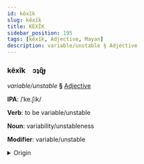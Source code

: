 ```yaml
---
id: kêxîk
slug: kêxîk
title: KÊXÎK
sidebar_position: 195
tags: [kêxîk, Adjective, Mayan]
description: variable/unstable § Adjective
---
```


### kêxîk&emsp;<span kind="abugida">ɔʇɋ̑ɟ</span>

*variable/unstable* **§** [Adjective](../../tags/Adjective)

**IPA**: /ˈke.ʃik/

**Verb**: to be variable/unstable

**Noun**: variability/unstableness

**Modifier**: variable/unstable

<details>
    <summary>Origin</summary>
    Yucatec kʼexik /kʼeʃik/<br/>
    <em>Mayan Language Family</em>
</details>